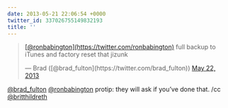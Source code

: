 ```yaml
---
date: 2013-05-21 22:06:54 +0000
twitter_id: 337026755149832193
title: ''
---
```


<blockquote class="twitter-tweet"><p lang="en" dir="ltr"><a href="https://twitter.com/ronbabington?ref_src=twsrc%5Etfw">[@ronbabington](https://twitter.com/ronbabington)</a> full backup to iTunes and factory reset that jizunk</p>&mdash; Brad ([@brad_fulton](https://twitter.com/brad_fulton)) <a href="https://twitter.com/brad_fulton/status/337023328768372736?ref_src=twsrc%5Etfw">May 22, 2013</a></blockquote>
<script async src="https://platform.twitter.com/widgets.js" charset="utf-8"></script>

[@brad_fulton](https://twitter.com/brad_fulton) [@ronbabington](https://twitter.com/ronbabington) protip: they will ask if you’ve done that. /cc [@britthildreth](https://twitter.com/britthildreth)
